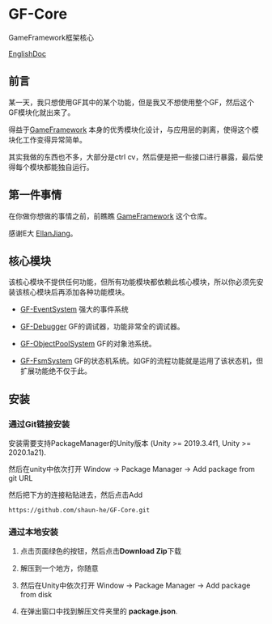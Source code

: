 # GF-Core

GameFramework框架核心

[EnglishDoc](README.md)

## 前言

某一天，我只想使用GF其中的某个功能，但是我又不想使用整个GF，然后这个GF模块化就出来了。

得益于[GameFramework](https://github.com/EllanJiang/GameFramework) 本身的优秀模块化设计，与应用层的剥离，使得这个模块化工作变得异常简单。

其实我做的东西也不多，大部分是ctrl cv，然后便是把一些接口进行暴露，最后使得每个模块都能独自运行。

## 第一件事情

在你做你想做的事情之前，前瞧瞧 [GameFramework](https://github.com/EllanJiang/GameFramework) 这个仓库。

感谢E大 [EllanJiang](https://github.com/EllanJiang)。

## 核心模块

该核心模块不提供任何功能，但所有功能模块都依赖此核心模块，所以你必须先安装该核心模块后再添加各种功能模块。

- [GF-EventSystem](https://github.com/shaun-he/GF-EventSystem) 强大的事件系统

- [GF-Debugger](https://github.com/shaun-he/GF-Debugger) GF的调试器，功能非常全的调试器。

- [GF-ObjectPoolSystem](https://github.com/shaun-he/GF-ObjectPoolSystem) GF的对象池系统。

- [GF-FsmSystem](https://github.com/shaun-he/GF-FsmSystem) GF的状态机系统。如GF的流程功能就是运用了该状态机，但扩展功能绝不仅于此。

## 安装

### 通过Git链接安装

安装需要支持PackageManager的Unity版本 (Unity >= 2019.3.4f1, Unity >= 2020.1a21). 

然后在unity中依次打开 Window -> Package Manager -> Add package from git URL

然后把下方的连接粘贴进去，然后点击Add

 `https://github.com/shaun-he/GF-Core.git` 

### 通过本地安装

1. 点击页面绿色的按钮，然后点击**Download Zip**下载

2. 解压到一个地方，你随意

3. 然后在Unity中依次打开 Window -> Package Manager -> Add package from disk

4. 在弹出窗口中找到解压文件夹里的 **package.json**.
